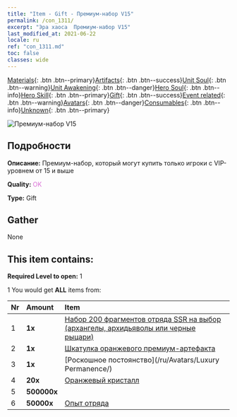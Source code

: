 ```yaml
---
title: "Item - Gift - Премиум-набор V15"
permalink: /con_1311/
excerpt: "Эра хаоса  Премиум-набор V15"
last_modified_at: 2021-06-22
locale: ru
ref: "con_1311.md"
toc: false
classes: wide
---
```

 [Materials](/ItemsRU/){: .btn .btn--primary}[Artifacts](/ItemsRU/Artifacts/){: .btn .btn--success}[Unit Soul](/ItemsRU/UnitSoul/){: .btn .btn--warning}[Unit Awakening](/ItemsRU/UnitAwakening/){: .btn .btn--danger}[Hero Soul](/ItemsRU/HeroSoul/){: .btn .btn--info}[Hero Skill](/ItemsRU/HeroSkill/){: .btn .btn--primary}[Gift](/ItemsRU/Gift/){: .btn .btn--success}[Event related](/ItemsRU/Events/){: .btn .btn--warning}[Avatars](/ItemsRU/Avatars/){: .btn .btn--danger}[Consumables](/ItemsRU/Consumables/){: .btn .btn--info}[Unknown](/ItemsRU/Unknown/){: .btn .btn--primary}

 ![Премиум-набор V15](/images/t/i_905015.png)

## Подробности
 **Описание:** Премиум-набор, который могут купить только игроки с VIP-уровнем от 15 и выше

 **Quality:** <span style="color: #DA70D6">OK</span>

 **Type:** Gift

## Gather

  None

## This item contains:

 **Required Level to open:** 1

 1 You would get **ALL** items  from:

  | Nr | Amount |     Item    |
  |:---|:-------|:------------|
  | 1 |  **1x** | [Набор 200 фрагментов отряда SSR на выбор (архангелы, архидьяволы или черные рыцари)](/ItemsRU/con_1323/) |  | 
  | 2 |  **1x** | [Шкатулка оранжевого премиум-артефакта](/ItemsRU/con_1315/) |  | 
  | 3 |  **1x** | [Роскошное постоянство](/ru/Avatars/Luxury Permanence/) |  | 
  | 4 |  **20x** | [Оранжевый кристалл](/ItemsRU/con_730/) |  | 
  | 5 |  **500000x** | <i class="fas fa-coins"/> |  | 
  | 6 |  **50000x** | [Опыт отряда](/ItemsRU/con_902/) |  | 
